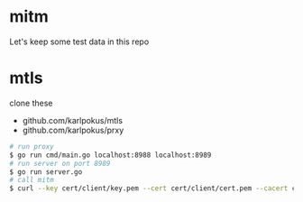 # mitm
Let's keep some test data in this repo

# mtls
clone these
- github.com/karlpokus/mtls
- github.com/karlpokus/prxy

````bash
# run proxy
$ go run cmd/main.go localhost:8988 localhost:8989
# run server on port 8989
$ go run server.go
# call mitm
$ curl --key cert/client/key.pem --cert cert/client/cert.pem --cacert cert/server/cert.pem https://localhost:8988/hello -v
````

